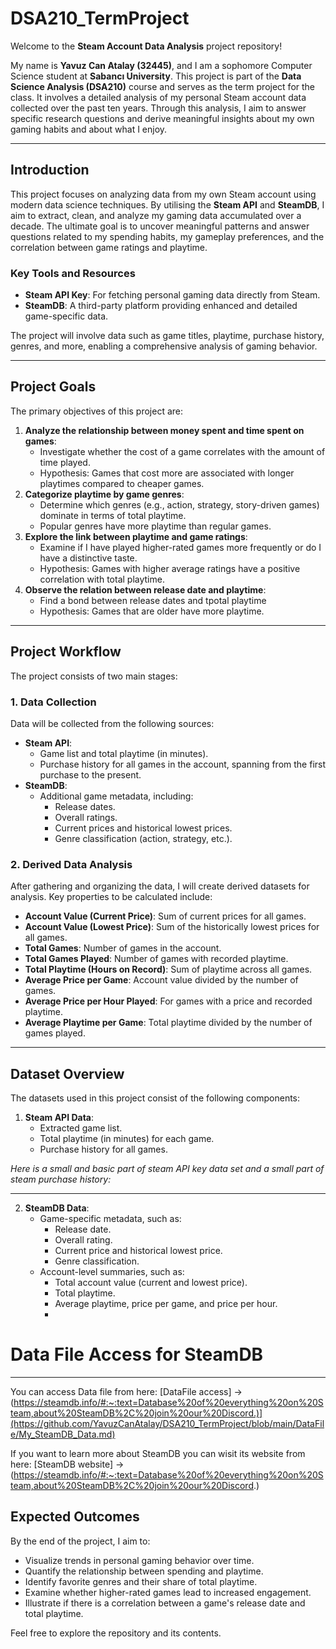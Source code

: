 # **DSA210_TermProject**

Welcome to the **Steam Account Data Analysis** project repository!

My name is **Yavuz Can Atalay (32445)**, and I am a sophomore Computer Science student at **Sabancı University**. This project is part of the **Data Science Analysis (DSA210)** course and serves as the term project for the class. It involves a detailed analysis of my personal Steam account data collected over the past ten years. Through this analysis, I aim to answer specific research questions and derive meaningful insights about my own gaming habits and about what I enjoy.

---

## **Introduction**

This project focuses on analyzing data from my own Steam account using modern data science techniques. By utilising the **Steam API** and **SteamDB**, I aim to extract, clean, and analyze my gaming data accumulated over a decade. The ultimate goal is to uncover meaningful patterns and answer questions related to my spending habits, my gameplay preferences, and the correlation between game ratings and playtime.

### **Key Tools and Resources**
- **Steam API Key**: For fetching personal gaming data directly from Steam.
- **SteamDB**: A third-party platform providing enhanced and detailed game-specific data.

The project will involve data such as game titles, playtime, purchase history, genres, and more, enabling a comprehensive analysis of gaming behavior.

---

## **Project Goals**

The primary objectives of this project are:

1. **Analyze the relationship between money spent and time spent on games**:
   - Investigate whether the cost of a game correlates with the amount of time played.
   - Hypothesis: Games that cost more are associated with longer playtimes compared to cheaper games.
2. **Categorize playtime by game genres**:
   - Determine which genres (e.g., action, strategy, story-driven games) dominate in terms of total playtime.
   - Popular genres have more playtime than regular games.
3. **Explore the link between playtime and game ratings**:
   - Examine if I have played higher-rated games more frequently or do I have a distinctive taste.
   - Hypothesis: Games with higher average ratings have a positive correlation with total playtime.
4. **Observe the relation between release date and playtime**:
   - Find a bond between release dates and tpotal playtime
   - Hypothesis: Games that are older have more playtime.

---

## **Project Workflow**

The project consists of two main stages:

### **1. Data Collection**
Data will be collected from the following sources:
- **Steam API**:
  - Game list and total playtime (in minutes).
  - Purchase history for all games in the account, spanning from the first purchase to the present.
- **SteamDB**:
  - Additional game metadata, including:
    - Release dates.
    - Overall ratings.
    - Current prices and historical lowest prices.
    - Genre classification (action, strategy, etc.).

### **2. Derived Data Analysis**
After gathering and organizing the data, I will create derived datasets for analysis. Key properties to be calculated include:
- **Account Value (Current Price)**: Sum of current prices for all games.
- **Account Value (Lowest Price)**: Sum of the historically lowest prices for all games.
- **Total Games**: Number of games in the account.
- **Total Games Played**: Number of games with recorded playtime.
- **Total Playtime (Hours on Record)**: Sum of playtime across all games.
- **Average Price per Game**: Account value divided by the number of games.
- **Average Price per Hour Played**: For games with a price and recorded playtime.
- **Average Playtime per Game**: Total playtime divided by the number of games played.

---

## **Dataset Overview**

The datasets used in this project consist of the following components:

1. **Steam API Data**:
   - Extracted game list.
   - Total playtime (in minutes) for each game.
   - Purchase history for all games.

_Here is a small and basic part of steam API key data set and a small part of steam purchase history:_







---
   
2. **SteamDB Data**:
   - Game-specific metadata, such as:
     - Release date.
     - Overall rating.
     - Current price and historical lowest price.
     - Genre classification.
   - Account-level summaries, such as:
     - Total account value (current and lowest price).
     - Total playtime.
     - Average playtime, price per game, and price per hour.
     - 


# **Data File Access for SteamDB**
---

You can access Data file from here:
[DataFile access] -> (https://steamdb.info/#:~:text=Database%20of%20everything%20on%20Steam,about%20SteamDB%2C%20join%20our%20Discord.)](https://github.com/YavuzCanAtalay/DSA210_TermProject/blob/main/DataFile/My_SteamDB_Data.md)


If you want to learn more about SteamDB you can wisit its website from here:
[SteamDB website] -> (https://steamdb.info/#:~:text=Database%20of%20everything%20on%20Steam,about%20SteamDB%2C%20join%20our%20Discord.)








## **Expected Outcomes**

By the end of the project, I aim to:
- Visualize trends in personal gaming behavior over time.
- Quantify the relationship between spending and playtime.
- Identify favorite genres and their share of total playtime.
- Examine whether higher-rated games lead to increased engagement.
- Illustrate if there is a correlation between a game's release date and total playtime.


Feel free to explore the repository and its contents.
